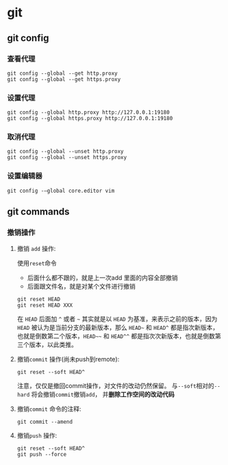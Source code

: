 # git



## git config

### 查看代理

```
git config --global --get http.proxy
git config --global --get https.proxy
```

### 设置代理

```
git config --global http.proxy http://127.0.0.1:19180
git config --global https.proxy http://127.0.0.1:19180
```

### 取消代理

```
git config --global --unset http.proxy
git config --global --unset https.proxy
```

### 设置编辑器
```
git config -–global core.editor vim
```

## git commands

### 撤销操作
1. 撤销 `add` 操作:
    
    使用`reset`命令
    - 后面什么都不跟的，就是上一次add 里面的内容全部撤销
    - 后面跟文件名，就是对某个文件进行撤销
    ```
    git reset HEAD 
    git reset HEAD XXX 
    ```

    在 `HEAD` 后面加 `^` 或者 `~` 其实就是以 `HEAD` 为基准，来表示之前的版本，因为 `HEAD` 被认为是当前分支的最新版本，那么 `HEAD~` 和 `HEAD^` 都是指次新版本，也就是倒数第二个版本，`HEAD~~` 和 `HEAD^^` 都是指次次新版本，也就是倒数第三个版本，以此类推。

2. 撤销`commit` 操作(尚未push到remote): 
    ```
    git reset --soft HEAD^ 
    ```
    注意，仅仅是撤回commit操作，对文件的改动仍然保留。
    与`--soft`相对的`--hard` 将会撤销`commit`撤销`add`， 并**删除工作空间的改动代码**

3. 撤销`commit` 命令的注释:
    ```
    git commit --amend
    ```
4. 撤销`push` 操作:
    ```
    git reset --soft HEAD^ 
    git push --force
    ```

